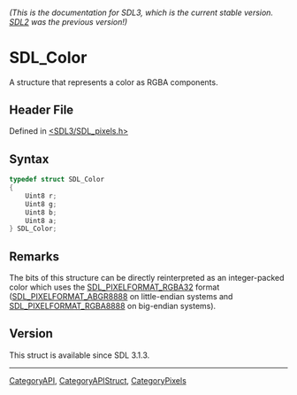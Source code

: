 ###### (This is the documentation for SDL3, which is the current stable version. [SDL2](https://wiki.libsdl.org/SDL2/) was the previous version!)
# SDL_Color

A structure that represents a color as RGBA components.

## Header File

Defined in [<SDL3/SDL_pixels.h>](https://github.com/libsdl-org/SDL/blob/main/include/SDL3/SDL_pixels.h)

## Syntax

```c
typedef struct SDL_Color
{
    Uint8 r;
    Uint8 g;
    Uint8 b;
    Uint8 a;
} SDL_Color;
```

## Remarks

The bits of this structure can be directly reinterpreted as an
integer-packed color which uses the
[SDL_PIXELFORMAT_RGBA32](SDL_PIXELFORMAT_RGBA32) format
([SDL_PIXELFORMAT_ABGR8888](SDL_PIXELFORMAT_ABGR8888) on little-endian
systems and [SDL_PIXELFORMAT_RGBA8888](SDL_PIXELFORMAT_RGBA8888) on
big-endian systems).

## Version

This struct is available since SDL 3.1.3.

----
[CategoryAPI](CategoryAPI), [CategoryAPIStruct](CategoryAPIStruct), [CategoryPixels](CategoryPixels)

